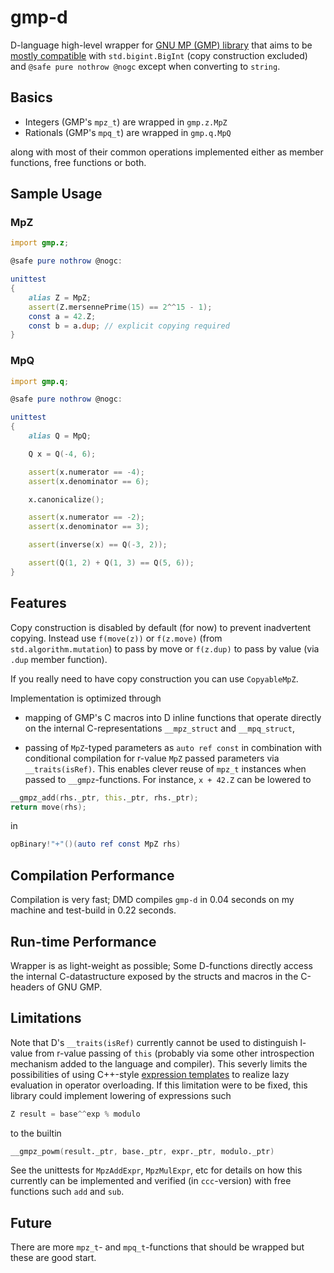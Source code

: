 # gmp-d

D-language high-level wrapper for [GNU MP (GMP) library](https://gmplib.org/)
that aims to
be [mostly compatible](https://github.com/nordlow/gmp-d/blob/master/src/gmp/z.d#L2030)
with `std.bigint.BigInt` (copy construction excluded) and `@safe pure nothrow
@nogc` except when converting to `string`.

## Basics

- Integers (GMP's `mpz_t`) are wrapped in `gmp.z.MpZ`
- Rationals (GMP's `mpq_t`) are wrapped in `gmp.q.MpQ`

along with most of their common operations implemented either as member
functions, free functions or both.

## Sample Usage

### MpZ

```D
import gmp.z;

@safe pure nothrow @nogc:

unittest
{
    alias Z = MpZ;
    assert(Z.mersennePrime(15) == 2^^15 - 1);
    const a = 42.Z;
    const b = a.dup; // explicit copying required
}
```

### MpQ

```D
import gmp.q;

@safe pure nothrow @nogc:

unittest
{
    alias Q = MpQ;

    Q x = Q(-4, 6);

    assert(x.numerator == -4);
    assert(x.denominator == 6);

    x.canonicalize();

    assert(x.numerator == -2);
    assert(x.denominator == 3);

    assert(inverse(x) == Q(-3, 2));

    assert(Q(1, 2) + Q(1, 3) == Q(5, 6));
}
```

## Features

Copy construction is disabled by default (for now) to prevent inadvertent
copying. Instead use `f(move(z))` or `f(z.move)` (from `std.algorithm.mutation`)
to pass by move or `f(z.dup)` to pass by value (via `.dup` member function).

If you really need to have copy construction you can use `CopyableMpZ`.

Implementation is optimized through

- mapping of GMP's C macros into D inline functions that operate directly on the
  internal C-representations `__mpz_struct` and `__mpq_struct`,

- passing of `MpZ`-typed parameters as `auto ref const` in combination with
  conditional compilation for r-value `MpZ` passed parameters via
  `__traits(isRef)`. This enables clever reuse of `mpz_t` instances when passed
  to `__gmpz`-functions. For instance, `x + 42.Z` can be lowered to

```D
__gmpz_add(rhs._ptr, this._ptr, rhs._ptr);
return move(rhs);
```

in

```D
opBinary!"+"()(auto ref const MpZ rhs)
```

## Compilation Performance

Compilation is very fast; DMD compiles `gmp-d` in 0.04 seconds on my machine and
test-build in 0.22 seconds.

## Run-time Performance

Wrapper is as light-weight as possible; Some D-functions directly access the
internal C-datastructure exposed by the structs and macros in the C-headers of
GNU GMP.

## Limitations

Note that D's `__traits(isRef)` currently cannot be used to distinguish l-value
from r-value passing of `this` (probably via some other introspection mechanism
added to the language and compiler). This severly limits the possibilities of
using C++-style [expression
templates](https://en.wikipedia.org/wiki/Expression_templates) to realize lazy
evaluation in operator overloading. If this limitation were to be fixed, this
library could implement lowering of expressions such

```D
Z result = base^^exp % modulo
```

to the builtin

```D
__gmpz_powm(result._ptr, base._ptr, expr._ptr, modulo._ptr)
```

See the unittests for `MpzAddExpr`, `MpzMulExpr`, etc for details on how this
currently can be implemented and verified (in `ccc`-version) with free
functions such `add` and `sub`.

## Future

There are more `mpz_t`- and `mpq_t`-functions that should be wrapped but these are good start.
